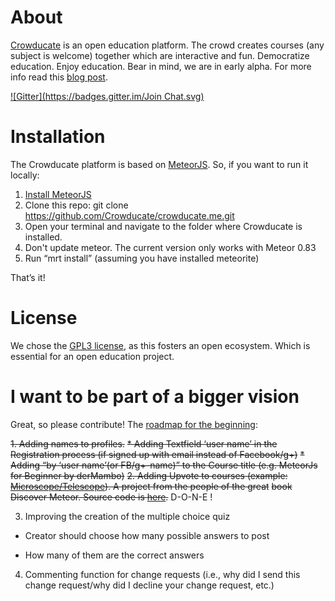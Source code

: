 # About 
[Crowducate](http://www.crowducate.me/ "Crowducate Webapp") is an open education platform. 
The crowd creates courses (any subject is welcome) together which are interactive and fun. 
Democratize education. Enjoy education.  Bear in mind, we are in early alpha. 
For more info read this [blog post](http://blog.crowducate.me/welcome-to-crowducate/ "Welcome to Crowducate").

[![Gitter](https://badges.gitter.im/Join Chat.svg)](https://gitter.im/Crowducate/crowducate.me?utm_source=badge&utm_medium=badge&utm_campaign=pr-badge&utm_content=badge)

# Installation
The Crowducate platform is based on [MeteorJS](https://www.meteor.com/ "MeteorJS"). So, if you want to run it locally: 

1.	[Install MeteorJS](https://github.com/meteor/meteor "Install Meteor Guide GitHub")
2.	Clone this repo: git clone https://github.com/Crowducate/crowducate.me.git
3.	Open your terminal and navigate to the folder where Crowducate is installed. 
4.	Don't update meteor. The current version only works with Meteor 0.83
5.	Run “mrt install” (assuming you have installed meteorite)

That’s it!

# License

We chose the [GPL3 license](https://github.com/Crowducate/crowducate.me/blob/master/LICENSE.txt "License for Crowducate"), as this fosters an open ecosystem. Which is essential for an open education project.

# I want to be part of a bigger vision
Great, so please contribute! The [roadmap for the beginning](http://blog.crowducate.me/roadmap-crowducate):

~~1. Adding names to profiles.~~ 
  ~~* Adding Textfield ‘user name’ in the Registration process (if signed up with email instead of Facebook/g+)~~
  ~~* Adding “by ‘user name’(or FB/g+-name)” to the Course title (e.g. MeteorJs for Beginner by derMambo)~~
~~2. Adding Upvote to courses (example: [Microscope/Telescope](http://demo.telesc.pe/)). A project from the people of the great~~ ~~book Discover Meteor. Source code is [here](https://github.com/DiscoverMeteor/Microscope).~~ D-O-N-E !

3. Improving the creation of the multiple choice quiz 
  + Creator should choose how many possible answers to post
   - How many of them are the correct answers
4. Commenting function for change requests (i.e., why did I send this change request/why did I decline your change request, etc.)
